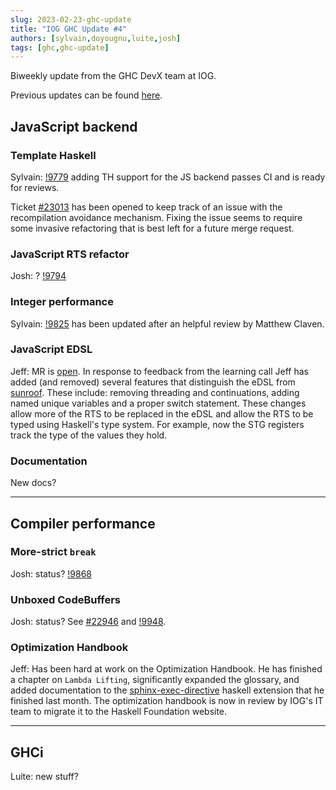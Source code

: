 ```yaml
---
slug: 2023-02-23-ghc-update
title: "IOG GHC Update #4"
authors: [sylvain,doyougnu,luite,josh]
tags: [ghc,ghc-update]
---
```


Biweekly update from the GHC DevX team at IOG.

Previous updates can be found [here](https://engineering.iog.io/tags/ghc-update).

## JavaScript backend

### Template Haskell

Sylvain: [!9779](https://gitlab.haskell.org/ghc/ghc/-/merge_requests/9779)
adding TH support for the JS backend passes CI and is ready for reviews.

Ticket [#23013](https://gitlab.haskell.org/ghc/ghc/-/issues/23013) has been
opened to keep track of an issue with the recompilation avoidance mechanism.
Fixing the issue seems to require some invasive refactoring that is best left
for a future merge request.

### JavaScript RTS refactor

Josh: ? [!9794](https://gitlab.haskell.org/ghc/ghc/-/merge_requests/9794)


### Integer performance

Sylvain: [!9825](https://gitlab.haskell.org/ghc/ghc/-/merge_requests/9825) has
been updated after an helpful review by Matthew Claven.

### JavaScript EDSL

Jeff: MR is [open](https://gitlab.haskell.org/ghc/ghc/-/merge_requests/10000).
In response to feedback from the learning call Jeff has added (and removed)
several features that distinguish the eDSL from
[sunroof](https://github.com/ku-fpg/sunroof-compiler). These include: removing
threading and continuations, adding named unique variables and a proper switch
statement. These changes allow more of the RTS to be replaced in the eDSL and
allow the RTS to be typed using Haskell's type system. For example, now the STG
registers track the type of the values they hold.

### Documentation

New docs?

----


## Compiler performance

### More-strict `break`

Josh: status? [!9868](https://gitlab.haskell.org/ghc/ghc/-/merge_requests/9868)

### Unboxed CodeBuffers

Josh: status? See [#22946](https://gitlab.haskell.org/ghc/ghc/-/issues/22946) and [!9948](https://gitlab.haskell.org/ghc/ghc/-/merge_requests/9948).

### Optimization Handbook

Jeff: Has been hard at work on the Optimization Handbook. He has finished a
chapter on `Lambda Lifting`, significantly expanded the glossary, and added
documentation to the
[sphinx-exec-directive](https://github.com/yongrenjie/sphinx-exec-directive)
haskell extension that he finished last month. The optimization handbook is now
in review by IOG's IT team to migrate it to the Haskell Foundation website.


----

## GHCi

Luite: new stuff?
